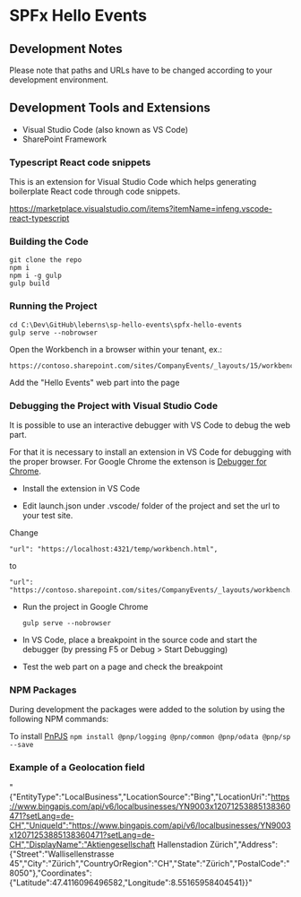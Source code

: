 # SPFx Hello Events

## Development Notes

Please note that paths and URLs have to be changed according to your development environment.

## Development Tools and Extensions

* Visual Studio Code (also known as VS Code)
* SharePoint Framework

### Typescript React code snippets

This is an extension for Visual Studio Code which helps generating boilerplate React code through code snippets.

https://marketplace.visualstudio.com/items?itemName=infeng.vscode-react-typescript

### Building the Code

```
git clone the repo
npm i
npm i -g gulp
gulp build
```

### Running the Project

```
cd C:\Dev\GitHub\leberns\sp-hello-events\spfx-hello-events
gulp serve --nobrowser
```

Open the Workbench in a browser within your tenant, ex.:
```
https://contoso.sharepoint.com/sites/CompanyEvents/_layouts/15/workbench.aspx
```
Add the "Hello Events" web part into the page 

### Debugging the Project with Visual Studio Code

It is possible to use an interactive debugger with VS Code to debug the web part.

For that it is necessary to install an extension in VS Code for debugging with the proper browser.
For Google Chrome the extenson is [Debugger for Chrome](https://marketplace.visualstudio.com/items?itemName=msjsdiag.debugger-for-chrome).

* Install the extension in VS Code

* Edit launch.json under .vscode/ folder of the project and set the url to your test site.

Change

```
"url": "https://localhost:4321/temp/workbench.html",
```
  to
```
"url": "https://contoso.sharepoint.com/sites/CompanyEvents/_layouts/workbench.aspx",
```

* Run the project in Google Chrome

  `gulp serve --nobrowser`

* In VS Code, place a breakpoint in the source code and start the debugger (by pressing F5 or Debug > Start Debugging)

* Test the web part on a page and check the breakpoint

### NPM Packages

During development the packages were added to the solution by using the following NPM commands:

To install [PnPJS](https://github.com/pnp/pnpjs)
`npm install @pnp/logging @pnp/common @pnp/odata @pnp/sp --save`

### Example of a Geolocation field

"{"EntityType":"LocalBusiness","LocationSource":"Bing","LocationUri":"https://www.bingapis.com/api/v6/localbusinesses/YN9003x12071253885138360471?setLang=de-CH","UniqueId":"https://www.bingapis.com/api/v6/localbusinesses/YN9003x12071253885138360471?setLang=de-CH","DisplayName":"Aktiengesellschaft Hallenstadion Zürich","Address":{"Street":"Wallisellenstrasse 45","City":"Zürich","CountryOrRegion":"CH","State":"Zürich","PostalCode":"8050"},"Coordinates":{"Latitude":47.4116096496582,"Longitude":8.55165958404541}}"
